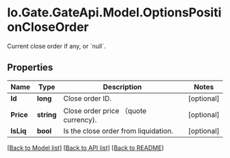 
# Io.Gate.GateApi.Model.OptionsPositionCloseOrder

Current close order if any, or &#x60;null&#x60;.

## Properties

Name | Type | Description | Notes
------------ | ------------- | ------------- | -------------
**Id** | **long** | Close order ID. | [optional] 
**Price** | **string** | Close order price （quote currency). | [optional] 
**IsLiq** | **bool** | Is the close order from liquidation. | [optional] 

[[Back to Model list]](../README.md#documentation-for-models)
[[Back to API list]](../README.md#documentation-for-api-endpoints)
[[Back to README]](../README.md)
